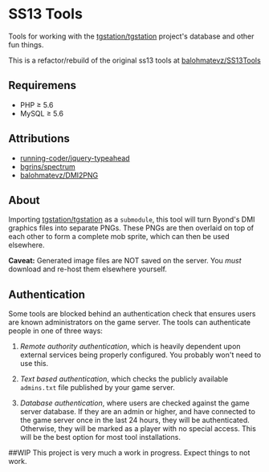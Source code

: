 # SS13 Tools
Tools for working with the [tgstation/tgstation](https://github.com/tgstation/tgstation) project's database and other fun things.

This is a refactor/rebuild of the original ss13 tools at [balohmatevz/SS13Tools](https://github.com/balohmatevz/SS13Tools)

## Requiremens
* PHP ≥ 5.6
* MySQL ≥ 5.6

## Attributions
* [running-coder/jquery-typeahead](https://github.com/running-coder/jquery-typeahead)
* [bgrins/spectrum](https://github.com/bgrins/spectrum)
* [balohmatevz/DMI2PNG](https://github.com/balohmatevz/DMI2PNG)

## About
Importing [tgstation/tgstation](https://github.com/tgstation/tgstation) as a `submodule`, this tool will turn Byond's DMI graphics files into separate PNGs. These PNGs are then overlaid on top of each other to form a complete mob sprite, which can then be used elsewhere.

**Caveat:** Generated image files are NOT saved on the server. You _must_ download and re-host them elsewhere yourself.

## Authentication
Some tools are blocked behind an authentication check that ensures users are known administrators on the game server. The tools can authenticate people in one of three ways:

1. *Remote authority authentication*, which is heavily dependent upon external services being properly configured. You probably won't need to use this.

2. *Text based authentication*, which checks the publicly available `admins.txt` file published by your game server.

3. *Database authentication*, where users are checked against the game server database. If they are an admin or higher, and have connected to the game server once in the last 24 hours, they will be authenticated. Otherwise, they will be marked as a player with no special access. This will be the best option for most tool installations.

##WIP
This project is very much a work in progress. Expect things to not work.
